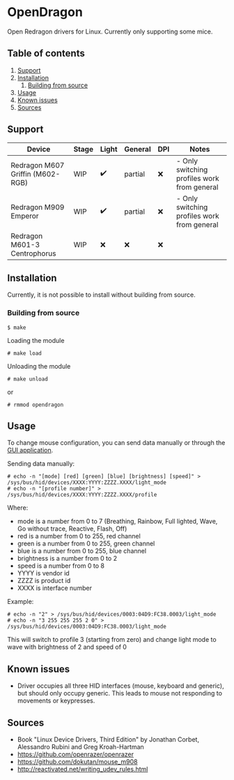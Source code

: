 # OpenDragon

Open Redragon drivers for Linux. Currently only supporting some mice.

## Table of contents

1. [Support](#support)
2. [Installation](#installation)
   1. [Building from source](#building-from-source)
3. [Usage](#usage)
4. [Known issues](#known-issues)
5. [Sources](#sources)

## Support

| Device                           | Stage | Light | General | DPI | Notes                                       |
| -------------------------------- | ----- | ----- | ------- | --- | ------------------------------------------- |
| Redragon M607 Griffin (M602-RGB) | WIP   | ✔️    | partial | ❌  | - Only switching profiles work from general |
| Redragon M909 Emperor            | WIP   | ✔️    | partial | ❌  | - Only switching profiles work from general |
| Redragon M601-3 Centrophorus     | WIP   | ❌    | ❌      | ❌  |                                             |

## Installation

Currently, it is not possible to install without building from source.

### Building from source

```
$ make
```

Loading the module

```
# make load
```

Unloading the module

```
# make unload
```

or

```
# rmmod opendragon
```

## Usage

To change mouse configuration, you can send data manually or through the [GUI application](https://github.com/GrbavaCigla/opendragui).

Sending data manually:

```
# echo -n "[mode] [red] [green] [blue] [brightness] [speed]" > /sys/bus/hid/devices/XXXX:YYYY:ZZZZ.XXXX/light_mode
# echo -n "[profile number]" > /sys/bus/hid/devices/XXXX:YYYY:ZZZZ.XXXX/profile
```

Where:

- mode is a number from 0 to 7 (Breathing, Rainbow, Full lighted, Wave, Go without trace, Reactive, Flash, Off)
- red is a number from 0 to 255, red channel
- green is a number from 0 to 255, green channel
- blue is a number from 0 to 255, blue channel
- brightness is a number from 0 to 2
- speed is a number from 0 to 8
- YYYY is vendor id
- ZZZZ is product id
- XXXX is interface number

Example:

```
# echo -n "2" > /sys/bus/hid/devices/0003:04D9:FC38.0003/light_mode
# echo -n "3 255 255 255 2 0" > /sys/bus/hid/devices/0003:04D9:FC38.0003/light_mode
```
This will switch to profile 3 (starting from zero) and change light mode to wave with brightness of 2 and speed of 0

## Known issues

- Driver occupies all three HID interfaces (mouse, keyboard and generic), but should only occupy generic. This leads to mouse not responding to movements or keypresses.

## Sources

- Book "Linux Device Drivers, Third Edition" by Jonathan Corbet, Alessandro Rubini and Greg Kroah-Hartman
- https://github.com/openrazer/openrazer
- https://github.com/dokutan/mouse_m908
- http://reactivated.net/writing_udev_rules.html
